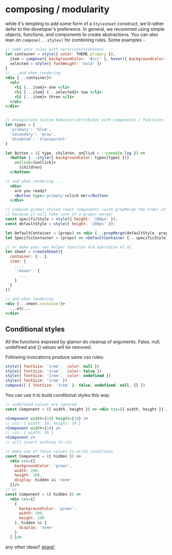 # composing / modularity

while it's tempting to add some form of a `Stylesheet` construct, we'd
rather defer to the developer's preference. In general, we recommed using
simple objects, functions, and components to create abstractions. You can
also lean on `compose(...styles)` for combining rules. Some examples -

```jsx
// name your rules with vars/consts/whatevs
let container = style({ color: THEME.primary }),
  item = compose({ backgroundColor: '#ccc' }, hover({ backgroundColor: 'white' })),
  selected = style({ fontWeight: 'bold' })
}
// ...and when rendering
<div {...container}>
  <ul>
    <li {...item}> one </li>
    <li {...item} {...selected}> two </li>
    <li {...item}> three </li>
  </ul>
</div>


// encapsulate custom behavior/attributes with components / functions
let types = {
  'primary': 'blue',
  'secondary': 'gray',
  'disabled': 'transparent'
}

let Button = ({ type, children, onClick = ::console.log }) =>
  <button {...style({ backgroundColor: types[type] })}
    onClick={onClick}>
      {children}
  </button>

// and when rendering ...
  <div>
    are you ready?
    <Button type='primary'>click me!</Button>
  </div>

// compose glamor styled react components (with propMerge the order of css rules/styles doesn't matter 
// because it will take care of a proper merge) 
const specificStyle = style({ height: '100px' });
const defaultStyle = style({ height: '200px' });

let DefaultContainer = (props) => <div {...propMerge(defaultStyle, props)}/>
let SpecificContainer = (props) => <DefaultContainer {...specificStyle}>{props.children}</div>

// or make your own helper function alá aphrodite et al
let sheet = createSheet({
  container: {...},
  item: {
    ...,
    ':hover': {
      ...
    }
  }
})

// and when rendering
<div {...sheet.container}>
  ...etc...
</div>
```

## Conditional styles

All the functions exposed by glamor do cleanup of arguments. False, null, undefined and {} values will be removed.

Following invocations produce same css rules:
```jsx
style({ fontSize: '1rem',  color: null }) 
style({ fontSize: '1rem',  color: false }) 
style({ fontSize: '1rem',  color: undefined }) 
style({ fontSize: '1rem' }) 
compose([ { fontSize: '1rem' }, false, undefined, null, {} ])
```

You can use it to build conditional styles this way:

```jsx
// undefined values are ignored
const Component = ({ width, height }) => <div css={{ width, height }} />

<Component width={10} height={10} />
// css: { width: 10, height: 10 }
<Component width={10} />
// css: { width: 20 }
<Component />
// will insert nothing to css

// make use of false values to write conditions
const Component = ({ hidden }) => 
  <div css={{ 
    backgroundColor: 'green', 
    width: 200, 
    height: 100, 
    display: hidden && 'none' 
  }}/>
// or
const Component = ({ hidden }) => 
  <div css={[ 
    { 
      backgroundColor: 'green', 
      width: 200, 
      height: 100 
    }, hidden && { 
      display: 'none' 
    } 
  ] }/>
```  

any other ideas? [share!](https://github.com/threepointone/glamor/edit/master/docs/composition.md)
